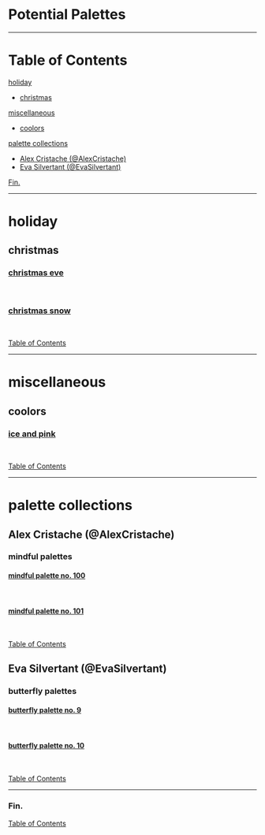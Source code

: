 <!-- Coolors Palette Widget -->
<script src="https://coolors.co/palette-widget/widget.js"></script>

# Potential Palettes

---

# Table of Contents

[holiday](#holiday)
  - [christmas](#christmas)

[miscellaneous](#miscellaneous)
  - [coolors](#coolors)

[palette collections](#palette-collections)
  - [Alex Cristache (@AlexCristache)](#alex-cristache-alexcristache)
  - [Eva Silvertant (@EvaSilvertant)](#eva-silvertant-evasilvertant)

[Fin.](#fin)

----

# holiday

## christmas

### [christmas eve](https://www.color-hex.com/color-palette/96876)

<!-- Coolors Palette Widget -->
<script data-id="03263698766506269">new CoolorsPaletteWidget("03263698766506269", ["e52222","981a1a","184e07","0c8228","fffefe"]); </script>
<br/>

### [christmas snow](https://www.color-hex.com/color-palette/78520)

<!-- Coolors Palette Widget -->
<script data-id="06571731362505122">new CoolorsPaletteWidget("06571731362505122", ["db0404","169f48","8cd4ff","c6efff","ffffff"]); </script>
<br/>

[Table of Contents](#table-of-contents)

----

# miscellaneous

## coolors

### [ice and pink](https://coolors.co/palette/00b3b8-dcfafb-041e43-e30069-f0f1f3)

<!-- Coolors Palette Widget -->
<script data-id="06060137348021699">new CoolorsPaletteWidget("06060137348021699", ["00b3b8","dcfafb","041e43","e30069","f0f1f3"]); </script>
<br/>

[Table of Contents](#table-of-contents)

----

# palette collections

## Alex Cristache (@AlexCristache)

### mindful palettes

#### [mindful palette no. 100](https://x.com/AlexCristache/status/1822997661219197238)

<!-- Coolors Palette Widget -->
<script data-id="03202451848717327">new CoolorsPaletteWidget("03202451848717327", ["010203","011c39","00aac1","f1d96e","e3dcca","ffffff"]); </script>
<br/>

#### [mindful palette no. 101](https://x.com/AlexCristache/status/1825903114144378953)

<!-- Coolors Palette Widget -->
<script data-id="02086083216558401">new CoolorsPaletteWidget("02086083216558401", ["1a161d","211d49","8d5eb7","d04014","eecee6","f9f9f9"]); </script>
<br/>

[Table of Contents](#table-of-contents)

## Eva Silvertant (@EvaSilvertant)

### butterfly palettes

#### [butterfly palette no. 9](https://x.com/EvaSilvertant/status/1825468825648697618)

<!-- Coolors Palette Widget -->
<script data-id="020874573152728448">new CoolorsPaletteWidget("020874573152728448", ["8c4799","201747","004976","007a96","5cb8b2","b5e3d8"]); </script>
<br/>

#### [butterfly palette no. 10](https://x.com/EvaSilvertant/status/1825887156885229801)

<!-- Coolors Palette Widget -->
<script data-id="004260195018437418">new CoolorsPaletteWidget("004260195018437418", ["2a2e88","0057b8","33a0cf","dcf3f9","ffcccb","db9f9d"]); </script>
<br/>

[Table of Contents](#table-of-contents)

----

### Fin.

[Table of Contents](#table-of-contents)
